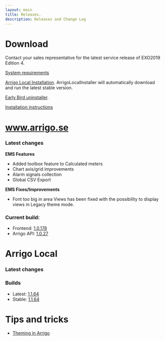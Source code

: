 ```yaml
---
layout: main
title: Releases.
description: Releases and Change Log
---
```

# Download

Contact your sales representative for the latest service release of EXO2019 Edition 4.

[System requirements](./systemrequirements.md)

[Arrigo Local Installation](https://arrigo.blob.core.windows.net/arrigo/ArrigoLocalInstaller.exe). ArrigoLocalInstaller will automatically download and run the latest stable version.

[Early Bird uninstaller](https://arrigo.blob.core.windows.net/arrigo/ArrigoEarlybirdUninstaller-1.0.19.exe).

[Installation instructions](./prereq.md)

# www.arrigo.se
### Latest changes

**EMS Features**

- Added toolbox feature to Calculated meters
- Chart axis/grid improvements
- Alarm signals collection
- Global CSV Export

**EMS Fixes/Improvements**
- Font too big in area Views has been fixed with the possibility to display views in Legacy theme mode.

### Current build: 
- Frontend: [1.0.178](./frontend.html#10178)
- Arrigo API: [1.0.27](./arrigoapi.html#1027)

# Arrigo Local
### Latest changes


### Builds
- Latest: [1.1.64](./arrigolocalinstaller.html#1164)
- Stable: [1.1.64](./arrigolocalinstaller.html#1164)



# Tips and tricks

- [Theming in Arrigo](./theme_arrigo.md)